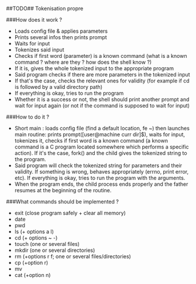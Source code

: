 ##TODO##
Tokenisation propre

###How does it work ?
* Loads config file & applies parameters
* Prints several infos then prints prompt
* Waits for input
* Tokenizes said input
* Checks if first word (parameter) is a known command (what is a known 
command ? where are they ? how does the shell know ?)
* If it is, gives the whole tokenized input to the appropriate program
* Said program checks if there are more parameters in the tokenized 
input
* If that's the case, checks the relevant ones for validity (for example 
if cd is followed by a valid directory path)
* If everything is okay, tries to run the program
* Whether it is a success or not, the shell should print another prompt 
and wait for input again (or not if the command is supposed to wait for 
input)

###How to do it ?
* Short main : loads config file (find a default location, fe ~) then launches main routine:
   prints prompt([user@machine curr dir]$), waits for input, tokenizes it, checks if first word is a
   known command (a known command is a C program located somewhere which performs a specific action).
   If it's the case, fork() and the child gives the tokenized string to the program.
* Said program will check the tokenized string for parameters and their validity. If something is wrong,
   behaves appropriately (errno, print error, etc). If everything is okay, tries to run the program with the
   arguments.
* When the program ends, the child process ends properly and the father resumes at the beginning of the
   routine.

###What commands should be implemented ?
* exit (close program safely + clear all memory)
* date
* pwd
* ls (+ options a l)
* cd (+ options ~ -)
* touch (one or several files)
* mkdir (one or several directories)
* rm (+options r f; one or several files/directories)
* cp (+option r)
* mv
* cat (+option n)

